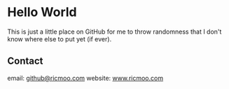 Hello World
===========

This is just a little place on GitHub for me to throw randomness that I don't know where else to put yet (if ever).


Contact
-------

email: github@ricmoo.com
website: www.ricmoo.com
